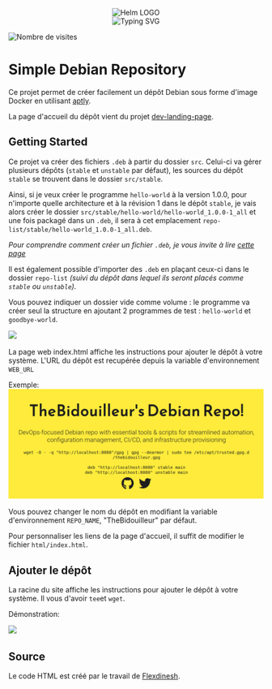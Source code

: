 <p align="center">
    <img src="https://avatars.githubusercontent.com/u/82603435?v=4" width="140px" alt="Helm LOGO"/>
    <br>
    <img src="https://readme-typing-svg.herokuapp.com?font=Fira+Code&pause=1000&vCenter=true&width=435&lines=Simple+Debian+Repository;Share+.deb+easily+on+your+hosts" alt="Typing SVG" />
</p>

![Nombre de visites](https://visitor-badge.deta.dev/badge?page_id=qjoly.debianrepo)


# Simple Debian Repository

Ce projet permet de créer facilement un dépôt Debian sous forme d'image Docker en utilisant [aptly](https://www.aptly.info/).

La page d'accueil du dépôt vient du projet [dev-landing-page](https://github.com/flexdinesh/dev-landing-page).


## Getting Started

Ce projet va créer des fichiers `.deb` à partir du dossier `src`. Celui-ci va gérer plusieurs dépôts (`stable` et `unstable` par défaut), les sources du dépôt `stable` se trouvent dans le dossier `src/stable`.

Ainsi, si je veux créer le programme `hello-world` à la version 1.0.0, pour n'importe quelle architecture et à la révision 1 dans le dépôt `stable`, je vais alors créer le dossier `src/stable/hello-world/hello-world_1.0.0-1_all` et une fois packagé dans un `.deb`, il sera à cet emplacement `repo-list/stable/hello-world_1.0.0-1_all.deb`. 

*Pour comprendre comment créer un fichier `.deb`, je vous invite à lire [cette page](https://thebidouilleur.xyz/docs/Adminsys/creer-deb)*

Il est également possible d'importer des `.deb` en plaçant ceux-ci dans le dossier `repo-list` *(suivi du dépôt dans lequel ils seront placés comme `stable` ou `unstable`).* 

Vous pouvez indiquer un dossier vide comme volume : le programme va créer seul la structure en ajoutant 2 programmes de test : `hello-world` et `goodbye-world`.

<a href="https://asciinema.org/a/N9JL3ih6jwoLJX4r58Y51NHlf" target="_blank"><img src="https://asciinema.org/a/N9JL3ih6jwoLJX4r58Y51NHlf.svg" /></a>

La page web index.html affiche les instructions pour ajouter le dépôt à votre système. L'URL du dépôt est recupérée depuis la variable d'environnement `WEB_URL`

Exemple: 
![Landing Page](https://github.com/QJoly/DebianRepository/blob/main/.github/web-pages.png?raw=true)

Vous pouvez changer le nom du dépôt en modifiant la variable d'environnement `REPO_NAME`, "TheBidouilleur" par défaut.

Pour personnaliser les liens de la page d'accueil, il suffit de modifier le fichier `html/index.html`.

## Ajouter le dépôt

La racine du site affiche les instructions pour ajouter le dépôt à votre système. Il vous d'avoir `tee`et `wget`.

Démonstration: 

<a href="https://asciinema.org/a/a5ecxeDZjrK7X5uvnSmnFhv6W" target="_blank"><img src="https://asciinema.org/a/a5ecxeDZjrK7X5uvnSmnFhv6W.svg" /></a>

## Source

Le code HTML est créé par le travail de [Flexdinesh](https://github.com/flexdinesh/dev-landing-page).
